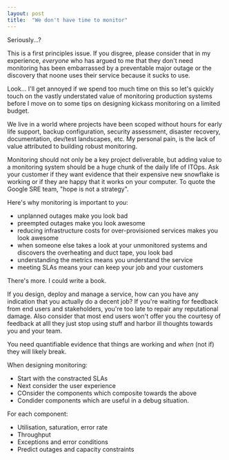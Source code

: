 ```yaml
---
layout: post
title:  "We don't have time to monitor"
---
```


Seriously...?

This is a first principles issue. If you disgree, please consider that in my
experience, *everyone* who has argued to me that they don't need monitoring has
been embarrassed by a preventable major outage or the discovery that noone uses
their service because it sucks to use.

Look... I'll get annoyed if we spend too much time on this so let's quickly
touch on the vastly understated value of monitoring production systems before I
move on to some tips on designing kickass monitoring on a limited budget.

We live in a world where projects have been scoped without hours for early life
support, backup configuration, security assessment, disaster recovery,
documentation, dev/test landscapes, etc. My personal pain, is the lack of value
attributed to building robust monitoring.

Monitoring should not only be a key project deliverable, but adding value to a
monitoring system should be a huge chunk of the daily life of ITOps. Ask your
customer if they want evidence that their expensive new snowflake is working or
if they are happy that it works on your computer. To quote the Google SRE team,
"hope is not a strategy".

Here's why monitoring is important to *you*:

* unplanned outages make you look bad
* preempted outages make you look awesome
* reducing infrastructure costs for over-provisioned services makes you look
  awesome
* when someone else takes a look at your unmonitored systems and discovers the
  overheating and duct tape, you look bad
* understanding the metrics means you understand the service
* meeting SLAs means your can keep your job and your customers

There's more. I could write a book.

If you design, deploy and manage a service, how can you have any indication that
you actually do a decent job? If you're waiting for feedback from end users and
stakeholders, you're too late to repair any reputational damage. Also consider
that most end users won't offer you the courtesy of feedback at alll they just
stop using stuff and harbor ill thoughts towards you and your team.

You need quantifiable evidence that things are working and _when_ (not if) they
will likely break. 


When designing monitoring:

* Start with the constracted SLAs
* Next consider the user experience
* COnsider the components which composite towards the above
* Condider components which are useful in a debug situation.

For each component:
* Utilisation, saturation, error rate
* Throughput
* Exceptions and error conditions
* Predict outages and capacity constraints
